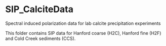 # SIP_CalciteData
Spectral induced polarization data for lab calcite precipitation experiments

This folder contains SIP data for Hanford coarse (H2C), Hanford fine (H2F) and Cold Creek sediments (CCS).
